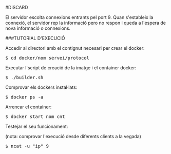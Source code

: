 #DISCARD

El servidor escolta connexions entrants pel port 9.
Quan s'estableix la connexió, el servidor rep la informació pero no respon i
queda a l'espera de nova informació o connexions.


###TUTORIAL D'EXECUCIÓ

Accedir al directori amb el contignut necesari per crear el docker:
<pre>$ cd docker/nom_servei/protocol</pre>

Executar l'script de creació de la imatge i el container docker:

<pre>$ ./builder.sh</pre>

Comprovar els dockers instal·lats:

<pre>$ docker ps -a</pre>	

Arrencar el container:

<pre>$ docker start nom_cnt</pre>

Testejar el seu funcionament:

(nota: comprovar l'execució desde diferents clients a la vegada)

<pre>$ ncat -u "ip" 9</pre>


